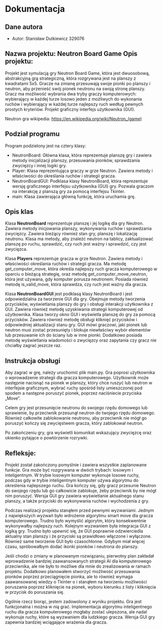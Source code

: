 # Dokumentacja

## Dane autora

- Autor: Stanisław Dutkiewicz 329076

## Nazwa projektu: Neutron Board Game Opis projektu:

Projekt  jest  symulacją  gry  Neutron  Board  Game,  która  jest  dwuosobową,  abstrakcyjną  grą strategiczną, która rozgrywana jest na planszy z kwadratami 5x5. Gracze na zmianę przesuwają swoje pionki po planszy i neutron, aby przenieść swój pionek neutronu na swoją stronę planszy. Gracz ma możliwość wybrania dwa tryby graczy komputerowych: wybierający w każdej turze losowo jeden z możliwych  do  wykonania  ruchów  i  wybierający  w  każdej  turze  najlepszy  ruch  według  pewnych prostych kryteriów. Projekt graficzny interfejs użytkownika (GUI).

Neutron gra wikipedia: https://en.wikipedia.org/wiki/Neutron_(game)

## Podział programu

Program podzielony jest na cztery klasy:

- NeutronBoard: Główna klasa, która reprezentuje planszę gry i zawiera metody inicjalizacji planszy, przesuwania pionków, sprawdzania zwycięzcy i innej logiki gry.
- Player:  Klasa  reprezentująca  graczy  w  grze  Neutron.  Zawiera  metody  i  właściwości  do określania ruchów i strategii gracza.
- NeutronBoardGUI:  Podklasa  klasy  NeutronBoard,  która  reprezentuje  wersję  graficznego interfejsu użytkownika (GUI) gry. Pozwala graczom na interakcję z planszą gry za pomocą interfejsu Tkinter.
- main: Klasa zawierająca główną funkcję, która uruchamia grę.

## Opis klas

Klasa **NeutronBoard** reprezentuje planszę i jej logikę dla gry Neutron. Zawiera metody inicjowania planszy, wykonywania ruchów i sprawdzania zwycięzcy. Zawiera bieżący również stan gry, planszę i lokalizację neutronu. Klasa ma metody, aby znaleźć neutron na tablicy, zaktualizować planszę po ruchu, sprawdzić, czy ruch jest ważny i sprawdzić, czy jest zwycięzca.

Klasa **Players** reprezentuje gracza w grze Neutron. Zawiera metody i właściwości określania ruchów i strategii  gracza.  Ma  metodę  get\_computer\_move,  która  określa  najlepszy  ruch  gracza komputerowego w oparciu o bieżącą strategię, oraz metodę get\_computer\_move\_neutron, która jest używana, gdy komputer porusza neutronem. Posiada również metodę is\_valid\_move, która sprawdza, czy ruch jest ważny dla gracza.

Klasa **NeutronBoardGUI** jest podklasą klasy NeutronBoard i jest odpowiedzialna za tworzenie GUI dla gry.  Obejmuje  metody  tworzenia  przycisków,  wyświetlania  planszy  do  gry  i  obsługi  interakcji użytkownika z GUI. Zawiera również metodę uzyskiwania strategii komputerowej od użytkownika. Klasa tworzy okno GUI i wyświetla planszę do gry za pomocą przycisków. Zawiera również metodę obsługi kliknięć przycisków i odpowiedniej aktualizacji stanu gry. GUI mówi graczowi, jaki pionek lub neutron musi zostać przesunięty i blokuje niewłaściwy wybór elementów lub przesuwanie ich do ściany lub w inne pionki. Dodatkowo posiada metodę wyświetlania wiadomości o zwycięzcy oraz zapytania czy gracz nie chciałby zagrać jeszcze raz.

## Instrukcja obsługi

Aby zagrać w grę, należy uruchomić plik main.py. Gra poprosi użytkownika o wprowadzenie strategii dla gracza komputerowego. Użytkownik może następnie nacisnąć na pionek w planszy, który chce ruszyć lub neutron w interfejsie graficznym, wybrać ruchy spośród listy umieszczonej pod spodem a następne poruszyć pionek, poprzez naciśniecie przyciska „Move”.

Celem gry jest przesunięcie neutronu do swojego rzędu domowego lub sprawienie, by przeciwnik przesunął neutron do twojego rzędu domowego. Również całkowite zablokowanie neutronu, aby przeciwnik nie mógł go poruszyć kończy się zwycięstwem gracza, który zablokował neutron.

Po  zakończeniu  gry,  gra  wyświetli  komunikat  wskazujący  zwycięzcę  oraz  okienko  pytające  o powtórzenie rozrywki.

## Refleksje:

Projekt  został  zakończony  pomyślnie  i  zawiera  wszystkie  zaplanowane  funkcje.  Gra  może  być rozgrywana  w  dwóch  trybach:  losowym  i  inteligentnym.  W  trybie losowym  komputer  wykonuje losowe  ruchy,  podczas  gdy  w  trybie  inteligentnym  komputer  używa  algorytmu  do  określenia najlepszego ruchu. Gra kończy się, gdy gracz przesunie Neutron do swojego rzędu lub go całkowicie zablokuje, żeby przeciwnik by nie mógł nim poruszyć.  Wersja GUI gry zawiera wyświetlanie aktualnego stanu planszy, a także przyciski do wykonywania ruchów i wychodzenia z gry.

Podczas realizacji projektu stanąłem przed pewnymi wyzwaniami. Jednym z największych wyzwań było wdrożenie algorytmu smart move dla gracza komputerowego. Trudno było wymyślić algorytm, który konsekwentnie wykonywałby najlepszy ruch. Kolejnym wyzwaniem była integracja GUI z logiką gry. Trudno było upewnić się, że GUI poprawnie odzwierciedla aktualny stan planszy i że przyciski są prawidłowo włączone i wyłączone. Również same tworzenie GUI było czasochłonne. Gdybym miał więcej czasu, spróbowałbym dodać ikonki pionków i neutrona do planszy.

Jeśli chodzi o zmiany w planowanym rozwiązaniu, pierwotny plan zakładał wprowadzenie bardziej zaawansowanych strategii AI dla komputerowego przeciwnika, ale nie było to możliwe dla mnie do zrealizowania w ramach projektu. Dodatkowo planowałem stworzyć możliwość przesuwania pionków poprzez przeciągnięcie pionka, ale to również wymaga zaawansowanej wiedzy o Tkinter o i stanąłem na tworzeniu możliwości poruszania poprzez kliknięcie na pionek, wyboru kierunku z listy i kliknięcia w przycisk do poruszania się.

Ogólnie rzecz biorąc, jestem zadowolony z wyniku projektu. Gra jest funkcjonalna i można w nią grać. Implementacja algorytmu inteligentnego ruchu dla gracza komputerowego mogłaby zostać ulepszona, ale nadal wykonuje ruchy, które są wyzwaniem dla ludzkiego gracza. Wersja GUI gry zapewnia bardziej wciągające wrażenia dla gracza.